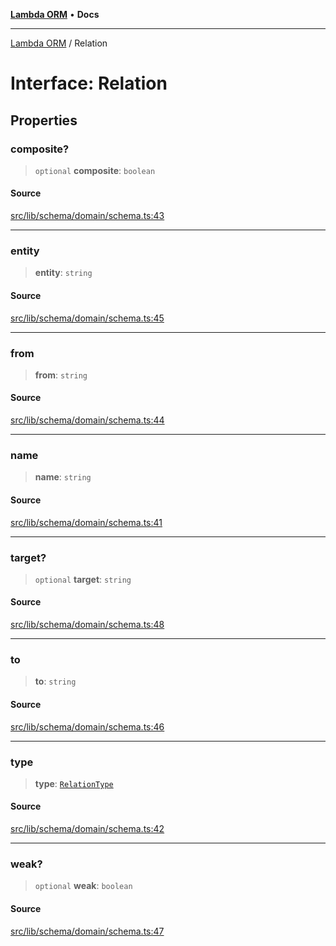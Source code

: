 [**Lambda ORM**](../README.md) • **Docs**

***

[Lambda ORM](../README.md) / Relation

# Interface: Relation

## Properties

### composite?

> `optional` **composite**: `boolean`

#### Source

[src/lib/schema/domain/schema.ts:43](https://github.com/lambda-orm/lambdaorm-base/blob/5d74b344f8322b5f4e53698b0a2759c1bc628a31/src/lib/schema/domain/schema.ts#L43)

***

### entity

> **entity**: `string`

#### Source

[src/lib/schema/domain/schema.ts:45](https://github.com/lambda-orm/lambdaorm-base/blob/5d74b344f8322b5f4e53698b0a2759c1bc628a31/src/lib/schema/domain/schema.ts#L45)

***

### from

> **from**: `string`

#### Source

[src/lib/schema/domain/schema.ts:44](https://github.com/lambda-orm/lambdaorm-base/blob/5d74b344f8322b5f4e53698b0a2759c1bc628a31/src/lib/schema/domain/schema.ts#L44)

***

### name

> **name**: `string`

#### Source

[src/lib/schema/domain/schema.ts:41](https://github.com/lambda-orm/lambdaorm-base/blob/5d74b344f8322b5f4e53698b0a2759c1bc628a31/src/lib/schema/domain/schema.ts#L41)

***

### target?

> `optional` **target**: `string`

#### Source

[src/lib/schema/domain/schema.ts:48](https://github.com/lambda-orm/lambdaorm-base/blob/5d74b344f8322b5f4e53698b0a2759c1bc628a31/src/lib/schema/domain/schema.ts#L48)

***

### to

> **to**: `string`

#### Source

[src/lib/schema/domain/schema.ts:46](https://github.com/lambda-orm/lambdaorm-base/blob/5d74b344f8322b5f4e53698b0a2759c1bc628a31/src/lib/schema/domain/schema.ts#L46)

***

### type

> **type**: [`RelationType`](../enumerations/RelationType.md)

#### Source

[src/lib/schema/domain/schema.ts:42](https://github.com/lambda-orm/lambdaorm-base/blob/5d74b344f8322b5f4e53698b0a2759c1bc628a31/src/lib/schema/domain/schema.ts#L42)

***

### weak?

> `optional` **weak**: `boolean`

#### Source

[src/lib/schema/domain/schema.ts:47](https://github.com/lambda-orm/lambdaorm-base/blob/5d74b344f8322b5f4e53698b0a2759c1bc628a31/src/lib/schema/domain/schema.ts#L47)

